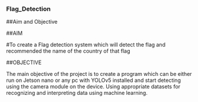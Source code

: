 ### Flag_Detection

##Aim and Objective

##AIM

#To create a Flag detection system which will detect the flag and  recommended the name of the country of that flag


##OBJECTIVE

The main objective of the project is to create a program which can be either run on Jetson nano or any pc with YOLOv5 installed and start detecting using the camera module on the device.
Using appropriate datasets for recognizing and interpreting data using machine learning.



